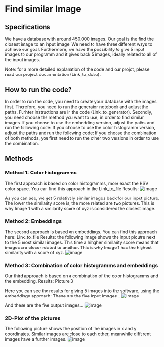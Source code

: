 # Find similar Image 

## Specifications
We have a database with around 450.000 images. Our goal is the find the closest image to an input image. We need to have three different ways to achieve our goal. 
Furthermore, we have the possibility to give 5 input images to our programm and it gives back 5 images, ideally related to all of the input images. 

Note: for a more detailed explanation of the code and our projct, please read our project documentation (Link_to_doku).

## How to run the code?
In order to run the code, you need to create your database with the images first. Therefore, you need to run the generator notebook and adjust the paths. Furhter instructions are in the code (Link_to_generator).
Secondly, you need choose the method you want to use, in order to find similar images. 
If you choose to use the embedding version, adjust the paths and run the following code: 
If you choose to use the color histogramm version, adjust the paths and run the following code: 
If you choose the combination of both methods, you first need to run the other two versions in order to use the combination. 

## Methods
### Method 1: Color histogramms
The first approach is based on color histogramms, more exact the HSV color space. 
You can find this approach in the Link_to_file
Results: 
![image](https://github.com/user-attachments/assets/14bd857a-4352-4ccf-b5e7-9d861ee4513b)

As you can see, we get 5 relatively similar images back for our input picture. The lower the similarity score is, the more related are two pictures. This is why Image 1 with a similarity score of xyz is considered the closest image. 

### Method 2: Embeddings
The second approach is based on embeddings. You can find this approach here: Link_to_file
Results: the following image shows the input picutre next to the 5 most similar images. This time a hihgher similarity score means that images are closer related to another. This is why Image 1 has the highest similarity with a score of xyz.
![image](https://github.com/user-attachments/assets/d62584cc-d783-4d8d-90fb-0943c7eb4b86)


### Method 3: Combination of color histogramms and embeddings
Our third approach is based on a combination of the color histogramms and the embedding. 
Results: 
Picture 3

Here you can see the results for giving 5 images into the software, using the embeddings approach: 
These are the five input images...
![image](https://github.com/user-attachments/assets/e64b2b76-5410-4b54-8af3-ec43f1fb2e18)

And these are the five output images...
![image](https://github.com/user-attachments/assets/a71de536-5152-46fe-acc1-ef0242531f24)

### 2D-Plot of the pictures
The following picture shows the position of the images in x and y coordinates. Similar images are close to each other, meanwhile different images have a further images.
![image](https://github.com/user-attachments/assets/c7f13eeb-2279-4adc-8191-4f5ebdab5fa4)

